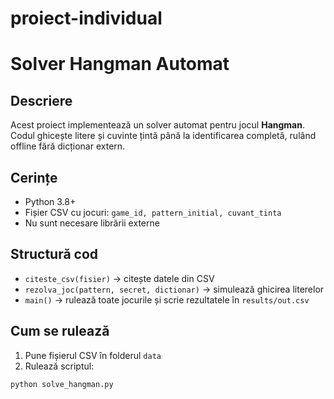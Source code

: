 # proiect-individual
# Solver Hangman Automat

## Descriere
Acest proiect implementează un solver automat pentru jocul **Hangman**. Codul ghicește litere și cuvinte țintă până la identificarea completă, rulând offline fără dicționar extern.

## Cerințe
- Python 3.8+  
- Fișier CSV cu jocuri: `game_id, pattern_initial, cuvant_tinta`  
- Nu sunt necesare librării externe

## Structură cod
- `citeste_csv(fisier)` → citește datele din CSV  
- `rezolva_joc(pattern, secret, dictionar)` → simulează ghicirea literelor  
- `main()` → rulează toate jocurile și scrie rezultatele în `results/out.csv`

## Cum se rulează
1. Pune fișierul CSV în folderul `data`  
2. Rulează scriptul:
```bash
python solve_hangman.py
